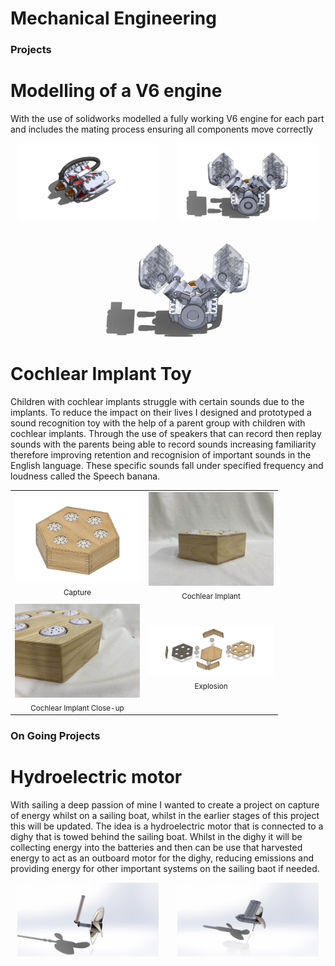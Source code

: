 # Mechanical Engineering

### Projects
# Modelling of a V6 engine

With the use of solidworks modelled a fully working V6 engine for each part and includes the mating process ensuring all components move correctly


<p align="center">
  <img src="/assets/V6_isometric.JPG" alt="V6 Engine Isometric" width="45%" style="margin-right:5%;" />
  <img src="/assets/V6_inside.JPG" alt="V6 Engine Inside" width="45%" />
</p>

<p align="center">
  <img src="/assets/gif_v6_engine.gif" alt="V6 Engine Animation" width="60%" />
</p>


<!--Rotocopter Arduino Project-->

# Cochlear Implant Toy

Children with cochlear implants struggle with certain sounds due to the implants. To reduce the impact on their lives I designed and prototyped a sound recognition toy with the help of a parent group with children with cochlear implants. Through the use of speakers that can record then replay sounds with the parents being able to record sounds increasing familiarity therefore improving retention and recognision of important sounds in the English language. These specific sounds fall under specified frequency and loudness called the Speech banana. 


<table>
  <tr>
    <td align="center">
      <img src="assets/Capture.PNG" alt="Capture" width="200"/><br/>
      <sub>Capture</sub>
    </td>
    <td align="center">
      <img src="assets/cochlear_implant.jpg" alt="Cochlear Implant" width="200"/><br/>
      <sub>Cochlear Implant</sub>
    </td>
  </tr>
  <tr>
    <td align="center">
      <img src="assets/Cochlear_implant_close.jpg" alt="Cochlear Implant Close-up" width="200"/><br/>
      <sub>Cochlear Implant Close-up</sub>
    </td>
    <td align="center">
      <img src="assets/Explosion.PNG" alt="Explosion" width="200"/><br/>
      <sub>Explosion</sub>
    </td>
  </tr>
</table>


### On Going Projects


# Hydroelectric motor


With sailing a deep passion of mine I wanted to create a project on capture of energy whilst on a sailing boat, whilst in the earlier stages of this project this will be updated. The idea is a hydroelectric motor that is connected to a dighy that is towed behind the sailing boat. Whilst in the dighy it will be collecting energy into the batteries and then can be use that harvested energy to act as an outboard motor for the dighy, reducing emissions and providing energy for other important systems on the sailing baot if needed. 

<p align="center">
  <img src="assets/hydroelectric_inside.JPG" alt="Hydroelectric Inside" width="45%" style="margin-right:5%;" />
  <img src="assets/Hydroelectric.JPG" alt="Hydroelectric" width="45%" />
</p>


